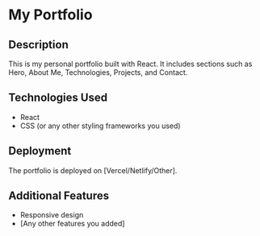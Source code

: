 # My Portfolio

## Description
This is my personal portfolio built with React. It includes sections such as Hero, About Me, Technologies, Projects, and Contact. 


## Technologies Used
- React
- CSS (or any other styling frameworks you used)

## Deployment
The portfolio is deployed on [Vercel/Netlify/Other].

## Additional Features
- Responsive design
- [Any other features you added]